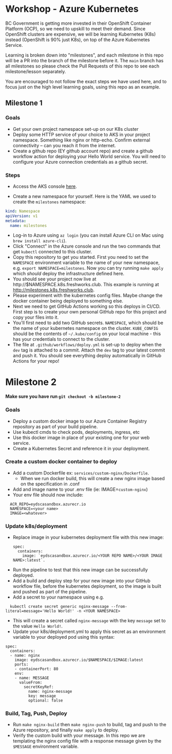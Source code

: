 # Workshop - Azure Kubernetes

BC Government is getting more invested in their OpenShift Container Platform (OCP), so we need to upskill to meet their demand. Since OpenShift clusters are expensive, we will be learning Kubernetes (K8s) instead (OpenShift is 90% just K8s), on top of the Azure Kubernetes Service.

Learning is broken down into "milestones", and each milestone in this repo will be a PR into the branch of the milestone before it. The `main` branch has all milestones so please check the Pull Requests of this repo to see each milestone/lesson separately.

You are encouraged to not follow the exact steps we have used here, and to focus just on the high level learning goals, using this repo as an example.

## Milestone 1

### Goals

- Get your own project namespace set-up on our K8s cluster
- Deploy some HTTP service of your choice to AKS in your project namespace. Something like nginx or http-echo. Confirm external connectivity – can you reach it from the internet.
- Create a github repo (EY github account repo) and create a github workflow action for deploying your Hello World service. You will need to configure your Azure connection credentials as a github secret.

### Steps

- Access the AKS console [here](https://portal.azure.com/#@EYGS.onmicrosoft.com/resource/subscriptions/ec7d31e7-d1df-465e-b131-1d1fe4178fc4/resourcegroups/learning-sandbox/providers/Microsoft.ContainerService/managedClusters/sandbox/overview).

- Create a new namespace for yourself. Here is the YAML we used to create the `milestones` namespace:

```yaml
kind: Namespace
apiVersion: v1
metadata:
  name: milestones
```

- Log-in to Azure using `az login` (you can install Azure CLI on Mac using `brew install azure-cli`).
- Click "Connect" in the Azure console and run the two commands that get `kubectl` connected to this cluster.
- Copy this repository to get you started. First you need to set the `NAMESPACE` environment variable to the name of your new namespace, e.g. `export NAMESPACE=milestones`. Now you can try running `make apply` which _should_ deploy the infrastructure defined here.
- You should see your project now live at http://$NAMESPACE.k8s.freshworks.club. This example is running at http://milestones.k8s.freshworks.club.
- Please experiment with the kubernetes config files. Maybe change the docker container being deployed to something else.
- Next we need to get GitHub Actions working so this deploys in CI/CD. First step is to create your own personal GitHub repo for this project and copy your files into it.
- You'll first need to add two GitHub secrets. `NAMESPACE`, which should be the name of your kubernetes namespace on the cluster. `KUBE_CONFIG` should be the contents of `~/.kube/config` on your local machine - this has your credentials to connect to the cluster.
- The file at `.github/workflows/deploy.yml` is set-up to deploy when the `dev` tag is attached to a commit. Attach the `dev` tag to your latest commit and push it. You should see everything deploy automatically in GitHub Actions for your repo!

# Milestone 2

#### Make sure you have run `git checkout -b milestone-2`

### Goals

- Deploy a custom docker image to our Azure Container Registry repository as part of your build pipeline.
- Use kubectl cmds to check pods, deployments, ingress, etc
- Use this docker image in place of your existing one for your web service.
- Create a Kubernetes Secret and reference it in your deployment.

### Create a custom docker container to deploy

- Add a custom Dockerfile ex: `services/custom-nginx/Dockerfile`.
  - When we run docker build, this will create a new nginx image based on the specification in .conf
- Add and image name to your .env file (ie: IMAGE=`custom-nginx`)
- Your env file should now include:

```
  ACR_REPO=eydscasandbox.azurecr.io
  NAMESPACE=<your name>
  IMAGE=<whatever>
```

### Update k8s/deployment

- Replace image in your kubernetes deployment file with this new image:
  ```
  spec:
    containers:
      image: `eydscasandbox.azurecr.io/<YOUR REPO NAME>/<YOUR IMAGE NAME>:latest`.
  ```
- Run the pipeline to test that this new image can be successfully deployed.
- Add a build and deploy step for your new image into your GitHub workflow file, before the kubernetes deployment, so the image is built and pushed as part of the pipeline.
- Add a secret to your namespace using e.g.

```
  kubectl create secret generic nginx-message --from-literal=message='Hello World!' -n <YOUR NAMESPACE>
```

- This will create a secret called `nginx-message` with the key `message` set to the value `Hello World!`.
- Update your k8s/deployment.yml to apply this secret as an environment variable to your deployed pod using this syntax:

```
spec:
  containers:
  - name: nginx
    image: eydscasandbox.azurecr.io/$NAMESPACE/$IMAGE:latest
    ports:
    - containerPort: 80
    env:
    - name: MESSAGE
      valueFrom:
        secretKeyRef:
          name: nginx-message
          key: message
          optional: false
```

### Build, Tag, Push, Deploy

- Run `make nginx-build` then `make nginx-push` to build, tag and push to the Azure repository, and finally `make apply` to deploy.
- Verify the custom build with your message. In this repo we are templating the nginx config file with a response message given by the `$MESSAGE` environment variable.
